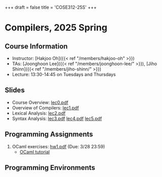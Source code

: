 +++
draft = false
title = 'COSE312-25S'
+++

# Compilers, 2025 Spring

## Course Information

- Instructor: [Hakjoo Oh]({{< ref "/members/hakjoo-oh" >}})
- TAs: [Joonghoon Lee]({{< ref "/members/joonghoon-lee/" >}}), [Jiho Shinn]({{< ref "/members/jiho-shinn/" >}})
- Lecture: 13:30-14:45 on Tuesdays and Thursdays 


## Slides

- Course Overview: [lec0.pdf](./slides/lec0.pdf)
- Overview of Compilers: [lec1.pdf](./slides/lec1.pdf)
- Lexical Analysis: [lec2.pdf](./slides/lec2.pdf)
- Syntax Analysis: [lec3.pdf](./slides/lec3.pdf) [lec4.pdf](./slides/lec4.pdf) [lec5.pdf](./slides/lec5.pdf)

## Programming Assignments
1. OCaml exercises: [hw1.pdf](./hw/hw1.pdf) (Due: 3/28 23:59)
    - [OCaml tutorial](./ocaml-tutorial.pdf)

## Programming Environments


